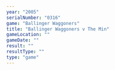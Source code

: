 ```yaml
---
year: "2005"
serialNumber: "0316" 
game: "Ballinger Waggoners"
title: "Ballinger Waggoners v The Min"
gameLocation: ""
gameDate: ""
result: ""
resultType: ""
type: "game"
---
```

